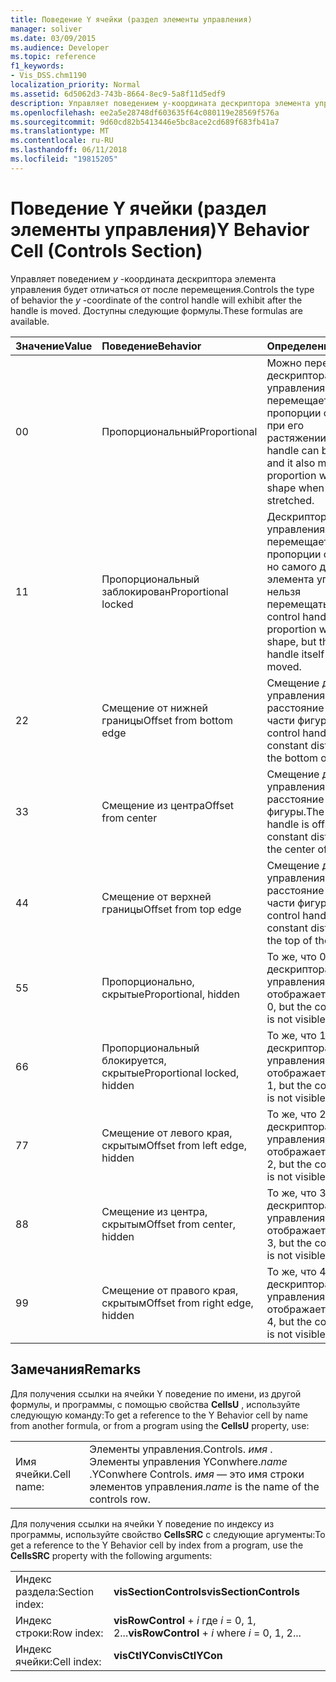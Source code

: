 ```yaml
---
title: Поведение Y ячейки (раздел элементы управления)
manager: soliver
ms.date: 03/09/2015
ms.audience: Developer
ms.topic: reference
f1_keywords:
- Vis_DSS.chm1190
localization_priority: Normal
ms.assetid: 6d5062d3-743b-8664-8ec9-5a8f11d5edf9
description: Управляет поведением y-координата дескриптора элемента управления будет отличаться от после перемещения. Доступны следующие формулы.
ms.openlocfilehash: ee2a5e28748df603635f64c080119e28569f576a
ms.sourcegitcommit: 9d60cd82b5413446e5bc8ace2cd689f683fb41a7
ms.translationtype: MT
ms.contentlocale: ru-RU
ms.lasthandoff: 06/11/2018
ms.locfileid: "19815205"
---
```

# <a name="y-behavior-cell-controls-section"></a><span data-ttu-id="26d5f-104">Поведение Y ячейки (раздел элементы управления)</span><span class="sxs-lookup"><span data-stu-id="26d5f-104">Y Behavior Cell (Controls Section)</span></span>

<span data-ttu-id="26d5f-105">Управляет поведением *y* -координата дескриптора элемента управления будет отличаться от после перемещения.</span><span class="sxs-lookup"><span data-stu-id="26d5f-105">Controls the type of behavior the  *y*  -coordinate of the control handle will exhibit after the handle is moved.</span></span> <span data-ttu-id="26d5f-106">Доступны следующие формулы.</span><span class="sxs-lookup"><span data-stu-id="26d5f-106">These formulas are available.</span></span> 
  
|<span data-ttu-id="26d5f-107">**Значение**</span><span class="sxs-lookup"><span data-stu-id="26d5f-107">**Value**</span></span>|<span data-ttu-id="26d5f-108">**Поведение**</span><span class="sxs-lookup"><span data-stu-id="26d5f-108">**Behavior**</span></span>|<span data-ttu-id="26d5f-109">**Определение**</span><span class="sxs-lookup"><span data-stu-id="26d5f-109">**Definition**</span></span>|<span data-ttu-id="26d5f-110">**Константа автоматизации**</span><span class="sxs-lookup"><span data-stu-id="26d5f-110">**Automation constant**</span></span>|
|:-----|:-----|:-----|:-----|
| <span data-ttu-id="26d5f-111">0</span><span class="sxs-lookup"><span data-stu-id="26d5f-111">0</span></span>  <br/> | <span data-ttu-id="26d5f-112">Пропорциональный</span><span class="sxs-lookup"><span data-stu-id="26d5f-112">Proportional</span></span>  <br/> | <span data-ttu-id="26d5f-113">Можно переместить дескриптора элемента управления, а также перемещается в пропорции с фигурой при его растяжении.</span><span class="sxs-lookup"><span data-stu-id="26d5f-113">The control handle can be moved, and it also moves in proportion with the shape when it is stretched.</span></span>  <br/> |<span data-ttu-id="26d5f-114">**visCtlProportional**</span><span class="sxs-lookup"><span data-stu-id="26d5f-114">**visCtlProportional**</span></span> <br/> |
| <span data-ttu-id="26d5f-115">1</span><span class="sxs-lookup"><span data-stu-id="26d5f-115">1</span></span>  <br/> | <span data-ttu-id="26d5f-116">Пропорциональный заблокирован</span><span class="sxs-lookup"><span data-stu-id="26d5f-116">Proportional locked</span></span>  <br/> | <span data-ttu-id="26d5f-117">Дескриптор управления перемещается в пропорции с фигурой, но самого дескриптора элемента управления, нельзя перемещать.</span><span class="sxs-lookup"><span data-stu-id="26d5f-117">The control handle moves in proportion with the shape, but the control handle itself cannot be moved.</span></span>  <br/> |<span data-ttu-id="26d5f-118">**visCtlLocked**</span><span class="sxs-lookup"><span data-stu-id="26d5f-118">**visCtlLocked**</span></span> <br/> |
| <span data-ttu-id="26d5f-119">2</span><span class="sxs-lookup"><span data-stu-id="26d5f-119">2</span></span>  <br/> | <span data-ttu-id="26d5f-120">Смещение от нижней границы</span><span class="sxs-lookup"><span data-stu-id="26d5f-120">Offset from bottom edge</span></span>  <br/> | <span data-ttu-id="26d5f-121">Смещение дескриптор управления константу расстояние в нижней части фигуры.</span><span class="sxs-lookup"><span data-stu-id="26d5f-121">The control handle is offset a constant distance from the bottom of the shape.</span></span>  <br/> |<span data-ttu-id="26d5f-122">**visCtlOffsetMin**</span><span class="sxs-lookup"><span data-stu-id="26d5f-122">**visCtlOffsetMin**</span></span> <br/> |
| <span data-ttu-id="26d5f-123">3</span><span class="sxs-lookup"><span data-stu-id="26d5f-123">3</span></span>  <br/> | <span data-ttu-id="26d5f-124">Смещение из центра</span><span class="sxs-lookup"><span data-stu-id="26d5f-124">Offset from center</span></span>  <br/> | <span data-ttu-id="26d5f-125">Смещение дескриптор управления константу расстояние от центра фигуры.</span><span class="sxs-lookup"><span data-stu-id="26d5f-125">The control handle is offset a constant distance from the center of the shape.</span></span>  <br/> |<span data-ttu-id="26d5f-126">**visCtlOffsetMid**</span><span class="sxs-lookup"><span data-stu-id="26d5f-126">**visCtlOffsetMid**</span></span> <br/> |
| <span data-ttu-id="26d5f-127">4</span><span class="sxs-lookup"><span data-stu-id="26d5f-127">4</span></span>  <br/> | <span data-ttu-id="26d5f-128">Смещение от верхней границы</span><span class="sxs-lookup"><span data-stu-id="26d5f-128">Offset from top edge</span></span>  <br/> | <span data-ttu-id="26d5f-129">Смещение дескриптор управления константу расстояние от верхней части фигуры.</span><span class="sxs-lookup"><span data-stu-id="26d5f-129">The control handle is offset a constant distance from the top of the shape.</span></span>  <br/> |<span data-ttu-id="26d5f-130">**visCtlOffsetMax**</span><span class="sxs-lookup"><span data-stu-id="26d5f-130">**visCtlOffsetMax**</span></span> <br/> |
| <span data-ttu-id="26d5f-131">5</span><span class="sxs-lookup"><span data-stu-id="26d5f-131">5</span></span>  <br/> | <span data-ttu-id="26d5f-132">Пропорционально, скрытые</span><span class="sxs-lookup"><span data-stu-id="26d5f-132">Proportional, hidden</span></span>  <br/> | <span data-ttu-id="26d5f-133">То же, что 0, но дескриптора элемента управления не отображается.</span><span class="sxs-lookup"><span data-stu-id="26d5f-133">Same as 0, but the control handle is not visible.</span></span>  <br/> |<span data-ttu-id="26d5f-134">**visCtlProportionalHidden**</span><span class="sxs-lookup"><span data-stu-id="26d5f-134">**visCtlProportionalHidden**</span></span> <br/> |
| <span data-ttu-id="26d5f-135">6</span><span class="sxs-lookup"><span data-stu-id="26d5f-135">6</span></span>  <br/> | <span data-ttu-id="26d5f-136">Пропорциональный блокируется, скрытые</span><span class="sxs-lookup"><span data-stu-id="26d5f-136">Proportional locked, hidden</span></span>  <br/> | <span data-ttu-id="26d5f-137">То же, что 1, но дескриптора элемента управления не отображается.</span><span class="sxs-lookup"><span data-stu-id="26d5f-137">Same as 1, but the control handle is not visible.</span></span>  <br/> |<span data-ttu-id="26d5f-138">**visCtlLockedHiddenv**</span><span class="sxs-lookup"><span data-stu-id="26d5f-138">**visCtlLockedHiddenv**</span></span> <br/> |
| <span data-ttu-id="26d5f-139">7</span><span class="sxs-lookup"><span data-stu-id="26d5f-139">7</span></span>  <br/> | <span data-ttu-id="26d5f-140">Смещение от левого края, скрытым</span><span class="sxs-lookup"><span data-stu-id="26d5f-140">Offset from left edge, hidden</span></span>  <br/> | <span data-ttu-id="26d5f-141">То же, что 2, но дескриптора элемента управления не отображается.</span><span class="sxs-lookup"><span data-stu-id="26d5f-141">Same as 2, but the control handle is not visible.</span></span>  <br/> |<span data-ttu-id="26d5f-142">**visCtlOffsetMinHidden**</span><span class="sxs-lookup"><span data-stu-id="26d5f-142">**visCtlOffsetMinHidden**</span></span> <br/> |
| <span data-ttu-id="26d5f-143">8</span><span class="sxs-lookup"><span data-stu-id="26d5f-143">8</span></span>  <br/> | <span data-ttu-id="26d5f-144">Смещение из центра, скрытым</span><span class="sxs-lookup"><span data-stu-id="26d5f-144">Offset from center, hidden</span></span>  <br/> | <span data-ttu-id="26d5f-145">То же, что 3, но дескриптора элемента управления не отображается.</span><span class="sxs-lookup"><span data-stu-id="26d5f-145">Same as 3, but the control handle is not visible.</span></span>  <br/> |<span data-ttu-id="26d5f-146">**visCtlOffsetMidHidden**</span><span class="sxs-lookup"><span data-stu-id="26d5f-146">**visCtlOffsetMidHidden**</span></span> <br/> |
| <span data-ttu-id="26d5f-147">9</span><span class="sxs-lookup"><span data-stu-id="26d5f-147">9</span></span>  <br/> | <span data-ttu-id="26d5f-148">Смещение от правого края, скрытым</span><span class="sxs-lookup"><span data-stu-id="26d5f-148">Offset from right edge, hidden</span></span>  <br/> | <span data-ttu-id="26d5f-149">То же, что 4, но дескриптора элемента управления не отображается.</span><span class="sxs-lookup"><span data-stu-id="26d5f-149">Same as 4, but the control handle is not visible.</span></span>  <br/> |<span data-ttu-id="26d5f-150">**visCtlOffsetMaxHidden**</span><span class="sxs-lookup"><span data-stu-id="26d5f-150">**visCtlOffsetMaxHidden**</span></span> <br/> |
   
## <a name="remarks"></a><span data-ttu-id="26d5f-151">Замечания</span><span class="sxs-lookup"><span data-stu-id="26d5f-151">Remarks</span></span>

<span data-ttu-id="26d5f-152">Для получения ссылки на ячейки Y поведение по имени, из другой формулы, и программы, с помощью свойства **CellsU** , используйте следующую команду:</span><span class="sxs-lookup"><span data-stu-id="26d5f-152">To get a reference to the Y Behavior cell by name from another formula, or from a program using the **CellsU** property, use:</span></span> 
  
|||
|:-----|:-----|
| <span data-ttu-id="26d5f-153">Имя ячейки.</span><span class="sxs-lookup"><span data-stu-id="26d5f-153">Cell name:</span></span>  <br/> | <span data-ttu-id="26d5f-154">Элементы управления.</span><span class="sxs-lookup"><span data-stu-id="26d5f-154">Controls.</span></span>  <span data-ttu-id="26d5f-155">*имя* . Элементы управления YConwhere.</span><span class="sxs-lookup"><span data-stu-id="26d5f-155">*name*  .YConwhere Controls.</span></span>  <span data-ttu-id="26d5f-156">*имя* — это имя строки элементов управления.</span><span class="sxs-lookup"><span data-stu-id="26d5f-156">*name*  is the name of the controls row.</span></span>  <br/> |
   
<span data-ttu-id="26d5f-157">Для получения ссылки на ячейки Y поведение по индексу из программы, используйте свойство **CellsSRC** с следующие аргументы:</span><span class="sxs-lookup"><span data-stu-id="26d5f-157">To get a reference to the Y Behavior cell by index from a program, use the **CellsSRC** property with the following arguments:</span></span> 
  
|||
|:-----|:-----|
| <span data-ttu-id="26d5f-158">Индекс раздела:</span><span class="sxs-lookup"><span data-stu-id="26d5f-158">Section index:</span></span>  <br/> |<span data-ttu-id="26d5f-159">**visSectionControls**</span><span class="sxs-lookup"><span data-stu-id="26d5f-159">**visSectionControls**</span></span> <br/> |
| <span data-ttu-id="26d5f-160">Индекс строки:</span><span class="sxs-lookup"><span data-stu-id="26d5f-160">Row index:</span></span>  <br/> |<span data-ttu-id="26d5f-161">**visRowControl** +  *i* где *i* = 0, 1, 2...</span><span class="sxs-lookup"><span data-stu-id="26d5f-161">**visRowControl** +  *i*            where  *i*  = 0, 1, 2...</span></span>  <br/> |
| <span data-ttu-id="26d5f-162">Индекс ячейки:</span><span class="sxs-lookup"><span data-stu-id="26d5f-162">Cell index:</span></span>  <br/> |<span data-ttu-id="26d5f-163">**visCtlYCon**</span><span class="sxs-lookup"><span data-stu-id="26d5f-163">**visCtlYCon**</span></span> <br/> |
   

